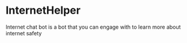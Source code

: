 # InternetHelper

Internet chat bot is a bot that you can engage with to learn more about internet safety
